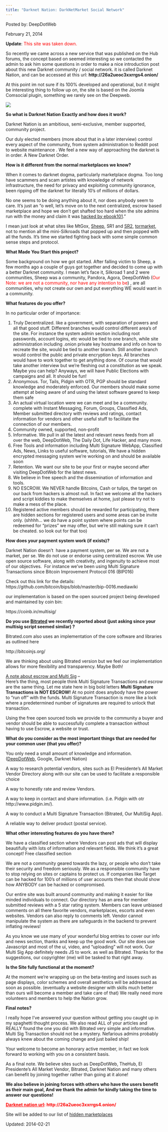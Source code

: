 ```yaml
---
title: "Darknet Nation: DarkNetMarket Social Network"
---
```


Posted by: DeepDotWeb

<span>February 21, 2014</span>
    

<p><strong>Update</strong>: <span style="color: #ff0000;">This site was taken down.</span></p>
<p>So recently we came across a new service that was published on the Hub forums, the concept based on seemed interesting so we contacted the admin to ask him some questions in order to make a nice introduction post about this new Darknet community / social network. it is called Darknet Nation, and can be accessed at this url: <strong>http://26a2ueoc3xxrrgs4.onion/</strong></p>
<p>At this point im not sure if its 100% developed and operational, but it might be interesting thing to follow up on, the site is based on the Joomla Comsocial plugin, something we rarely see on the Deepweb.</p>
<img src="https://info-gir.github.io/deepdotweb/imgs/2014/02/dnmnation.png" />

<p><strong>So what is Darknet Nation Exactly and how does it work?</strong></p>
<p>Darknet Nation is an ambitious, semi-exclusive, member supported, community project.</p>
<p>Our duly elected members (more about that in a later interview) control every aspect of the community, from system administration to Reddit post to website maintenance . We feel a new way of approaching the darknet is in order. A New Darknet Order.</p>
<p><strong>How is it different from the normal marketplaces we know?</strong></p>
<p>When it comes to darknet dogma, particularly marketplace dogma. Too long have scammers and scam artistes with knowledge of network infrastructure, the need for privacy and exploiting community ignorance, been ripping off the darknet for literally 10’s of millions of dollars.</p>
<p>No one seems to be doing anything about it, nor does anybody seem to care. It’s just an “o well, let’s move on to the next centralized, escrow based marketplace and hope we don’t get shafted too hard when the site admins run with the money and claim it was <a href="/2013/12/01/sheep-is-now-officially-down/">hacked by ebook101</a>.”</p>
<p>I mean just look at what sites like MtGox, <a href="/2013/11/30/sheep-marketplace-scammed-over-40000000-in-the-biggets-darknet-scam-ever/">Sheep</a>, SR1 and <a href="/2014/02/13/silk-road-2-hacked-bitcoins-stolen-unknown-amount/">SR2</a>, <a href="/2013/12/23/reports-tormarket-scam-in-progress/">tormarket</a>, not to mention all the mini-Silkroads that popped up and then popped with all the funds. It’s time we started fighting back with some simple common sense steps and protocol.</p>
<p><strong>What Made You Start this project?</strong></p>
<p>Some background on how we got started. After falling victim to Sheep, a few months ago a couple of guys got together and decided to come up with a better Darknet community. I mean let’s face it, Silkroad 1 and 2 were communities, Sheep was a community, Pandora, Agora, DeepDotWeb (<span style="color: #ff0000;">Our Note: we are not a community, nor have any intention to be<span style="color: #000000;">)</span></span> , are all communities, why not create our own and put everything WE would want in a community.</p>
<p><strong>What features do you offer?</strong></p>
<p>In no particular order of importance:</p>
<ol>
<li>Truly Decentralized. like a government, with separation of powers and all that good stuff. Different branches would control different area’s of the site. For instance the system admin section including root passwords, account logins, etc would be tied to one branch, while site administration including .onion private key hostname and info on how to recreate the site, would be tied to another branch. Still another branch would control the public and private encryption keys. All branches would have to work together to get anything done. Of course that would take another interview but we’re fleshing out a constitution as we speak. Maybe you can help? Anyways, we will have Public Elections with campaigns and all. It should be fun!</li>
<li>Anonymous. Tor, Tails, Pidgin with OTR, PGP should be standard knowledge and moderately enforced. Our members should make some attempt at being aware of and using the latest software geared to keep them safe</li>
<li>An actual virtual location were we can meet and be a community. complete with Instant Messaging, Forum, Groups, Classified Ads, Member submitted directory with reviews and ratings, contact information for vendors and other useful stuff to facilitate the connection of our members.</li>
<li>Community owned, supported, non-profit</li>
<li>Informative. We pull in all the latest and relevant news feeds from all over the web, DeepDotWeb, The Daily Dot, Life Hacker, and many more.</li>
<li>Free Tools and information including Multi Signature WebApp, Classified Ads, News, Links to useful software, tutorials, We have a hidden encrypted messaging system we’re working on and should be available soon</li>
<li>Retention. We want our site to be your first or maybe second after visiting DeepDotWeb for the latest news.</li>
<li>We believe in free speech and the dissemination of information and tools.</li>
<li>NO ESCROW. We NEVER handle Bitcoins, Cash or tulips, the target on our back from hackers is almost null. In fact we welcome all the hackers and script kiddies to make themselves at home, just please try not to make a mess of the place.</li>
<li>Registered active members should be rewarded for participating, there are hidden sections for registered users and some areas can be invite only. (shhhh… we do have a point system where points can be redeemed for “prizes” we may offer, but we’re still making sure it can’t be cheated. so look out for that too)</li>
</ol>
<p><strong>How does your payment system work (if exists)?</strong></p>
<p>Darknet Nation doesn’t  have a payment system, per se. We are not a market, per se. We do not use or endorse using centralized escrow. We use open source software, along with creativity, and ingenuity to achieve most of our objectives.  For instance we’ve been using Multi Signature Transactions since Bitcoin Improvement Protocol 016 (BIP016)</p>
<p>Check out this link for the details:<br />
    https://github.com/bitcoin/bips/blob/master/bip-0016.mediawiki</p>
<p>our implementation is based on the open sourced project being developed and maintained by coin bin:</p>
<p>https://coinb.in/multisig/</p>
<p><strong>Do you use <a href="/2014/02/17/bitrated-bitcoin-arbitration-marketplace/">Bitrated</a> we recently reported about (just asking since your multisig script seemed similar) ?</strong></p>
<p>Bitrated.com also uses an implementation of the core software and libraries as outlined here</p>
<p>http://bitcoinjs.org/</p>
<p>We are thinking about using Bitrated version but we feel our implementation allows for more flexibility and transparency. Maybe Both!</p>
<p><span style="text-decoration: underline;">A note about escrow and Multi Sig</span> &#8211;<br />
    Here’s the thing, most people think Multi Signature Transactions and escrow are the same thing. Let me state here in big bold letters <strong>Multi Signature Transactions is NOT ESCROW!</strong> At no point does anybody have the power to “run off” with the funds. Multi Signature Transaction is more like a lock where a predetermined number of signatures are required to unlock that transaction.</p>
<p>Using the free open sourced tools we provide to the community a buyer and vendor should be able to successfully complete a transaction without having to use Escrow, a website or trust.</p>
<p><strong>What do you consider as the most important things that are needed for your common user (that you offer)?</strong></p>
<p>You only need a small amount of knowledge and information. (<a href="">DeepDotWeb</a>, Google, Darknet Nation)</p>
<p>A way to research potential vendors, sites such as El Presidente’s All Market Vendor Directory along with our site can be used to facilitate a responsible choice</p>
<p>A way to honestly rate and review Vendors.</p>
<p>A way to keep in contact and share information. (i.e. Pidgin with otr http://www.pidgin.im/).</p>
<p>A way to conduct a Multi Signature Transaction (Bitrated, Our MultiSig App).</p>
<p>A reliable way to deliver product (postal service).</p>
<p><strong>What other interesting features do you have there?</strong></p>
<p>We have a classified section where Vendors can post ads that will display beautifully with lots of information and relevant fields. We think it’s a great concept! Free classified section</p>
<p>We are not a community geared towards the lazy, or people who don’t take their security and freedom seriously. We as a responsible community have to stop relying on sites or captains to protect us. If companies like Target can be hacked for 100’s of millions of user accounts then that should show how ANYBODY can be hacked or compromised.</p>
<p>Our entire site was built around community and making it easier for like minded individuals to connect. Our directory has an area for member submitted reviews with a 5 star rating system. Members can leave unbiased comments on all there favorite vendors, marketplaces, escorts and even websites. Vendors can also reply to comments left. Vendor cannot manipulate the system as there are safeguards in the backend to prevent inflating reviews!</p>
<p>As you know we use many of your wonderful blog entries to cover our info and news section, thanks and keep up the good work. Our site does use Javascript and most of the ui, video, and “uploading” will not work. Our Multi Sig App definitely needs JS to work. as well as Bitrated. Thanks for the suggestions, our copyrighter (me) will be tasked to that right away.</p>
<p><strong>Is the Site fully functional at the moment?</strong></p>
<p>At the moment we’re wrapping up on the beta-testing and issues such as page displays, color schemes and overall aesthetics will be addressed as soon as possible. (eventually a website designer with skills much better than ours will become a member and take care of that) We really need more volunteers and members to help the Nation grow.</p>
<p><strong>Final notes?</strong></p>
<p>I really hope I’ve answered your question without getting you caught up in my spaghetti thought process. We also read ALL of your articles and REALLY found the one you did with Bitrated very simple and informative. Multi Sig Transaction should not be a mystery. Nefarious admins probably always knew about the coming change and just bailed ship!</p>
<p>Your welcome to become an honorary active member, in fact we look forward to working with you on a consistent basis.</p>
<p>As a final note. We believe sites such as DeepDotWeb, TheHub, El Presidente&#8217;s All Market Vendor, Bitrated, Darknet Nation and many others can benefit by joining together rather than going at it alone!</p>
<p><strong>We also believe in joining forces with others who have the users benefit as their main goal, And we thank the admin for kindly taking the time to answer our questions!<br />
</strong></p>
<p><span style="color: #ff0000;"><strong><span style="text-decoration: underline;">Darknet nation url</span>: http://26a2ueoc3xxrrgs4.onion/</strong></span></p>
<p>Site will be added to our list of <a href="/2013/10/28/updated-llist-of-hidden-marketplaces-tor-i2p/">hidden marketplaces</a></p>

Updated: 2014-02-21
    
